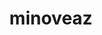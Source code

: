 ---
title: minoveaz
github: https://github.com/minoveaz
mode: dark
transition: 3s
archetype:
  - Little Bit of Everything
---